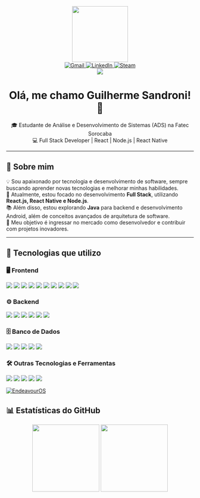 
<div align="center">
  <img height="150" src="https://media.giphy.com/media/M9gbBd9nbDrOTu1Mqx/giphy.gif" />
</div>

<div align="center">
  <a href="mailto:gui.sandroni@gmail.com">
    <img src="https://img.shields.io/badge/Gmail-D14836?style=for-the-badge&logo=gmail&logoColor=white" alt="Gmail">
  </a>
  <a href="https://www.linkedin.com/in/guisandroni/">
    <img src="https://img.shields.io/badge/LinkedIn-0077B5?style=for-the-badge&logo=linkedin&logoColor=white" alt="LinkedIn">
  </a>
  <a href="https://steamcommunity.com/id/BugioPlayer/">
    <img src="https://img.shields.io/badge/Steam-000000?style=for-the-badge&logo=steam&logoColor=white" alt="Steam">
  </a>
</div>
<div align="center">
  <img src="https://visitor-badge.laobi.icu/badge?page_id=guisandroni" />
</div>
<h1 align="center"> Olá, me chamo Guilherme Sandroni! 👋</h1>

<p align="center">
  🎓 Estudante de Análise e Desenvolvimento de Sistemas (ADS) na Fatec Sorocaba <br>
  💻 Full Stack Developer | React | Node.js | React Native <br>
</p>

---

## 📝 Sobre mim  
💡 Sou apaixonado por tecnologia e desenvolvimento de software, sempre buscando aprender novas tecnologias e melhorar minhas habilidades.  
🚀 Atualmente, estou focado no desenvolvimento **Full Stack**, utilizando **React.js, React Native e Node.js**.  
📚 Além disso, estou explorando **Java** para backend e desenvolvimento Android, além de conceitos avançados de arquitetura de software.  
💼 Meu objetivo é ingressar no mercado como desenvolvedor e contribuir com projetos inovadores.  

---

## 🚀 Tecnologias que utilizo  

### 🖥️ Frontend  
<div>
  <img src="https://img.shields.io/badge/JavaScript-F7DF1E?style=for-the-badge&logo=javascript&logoColor=black">
  <img src="https://img.shields.io/badge/TypeScript-007ACC?style=for-the-badge&logo=typescript&logoColor=white">
  <img src="https://img.shields.io/badge/React-20232A?style=for-the-badge&logo=react&logoColor=61DAFB">
  <img src="https://img.shields.io/badge/React_Native-20232A?style=for-the-badge&logo=react&logoColor=61DAFB">
  <img src="https://img.shields.io/badge/Next.js-000000?style=for-the-badge&logo=nextdotjs&logoColor=white">
  <img src="https://img.shields.io/badge/Tailwind_CSS-38B2AC?style=for-the-badge&logo=tailwind-css&logoColor=white">
  <img src="https://img.shields.io/badge/Styled--Components-DB7093?style=for-the-badge&logo=styled-components&logoColor=white">
  <img src="https://img.shields.io/badge/HTML5-E34F26?style=for-the-badge&logo=html5&logoColor=white">
  <img src="https://img.shields.io/badge/CSS3-1572B6?style=for-the-badge&logo=css3&logoColor=white">
  <img src="https://img.shields.io/badge/Bootstrap-563D7C?style=for-the-badge&logo=bootstrap&logoColor=white">
</div>

### ⚙️ Backend  
<div>
  <img src="https://img.shields.io/badge/Node.js-43853D?style=for-the-badge&logo=node.js&logoColor=white">
  <img src="https://img.shields.io/badge/Express.js-000000?style=for-the-badge&logo=express&logoColor=white">
  <img src="https://img.shields.io/badge/Fastify-000000?style=for-the-badge&logo=fastify&logoColor=white">
  <img src="https://img.shields.io/badge/NestJS-E0234E?style=for-the-badge&logo=nestjs&logoColor=white">
  <img src="https://img.shields.io/badge/Java-ED8B00?style=for-the-badge&logo=openjdk&logoColor=white">
  <img src="https://img.shields.io/badge/C-00599C?style=for-the-badge&logo=c&logoColor=white">
</div>

### 🗄️ Banco de Dados  
<div>
  <img src="https://img.shields.io/badge/MySQL-005C84?style=for-the-badge&logo=mysql&logoColor=white">
  <img src="https://img.shields.io/badge/SQLite-07405E?style=for-the-badge&logo=sqlite&logoColor=white">
  <img src="https://img.shields.io/badge/PostgreSQL-336791?style=for-the-badge&logo=postgresql&logoColor=white">
  <img src="https://img.shields.io/badge/MongoDB-47A248?style=for-the-badge&logo=mongodb&logoColor=white">
  <img src="https://img.shields.io/badge/Oracle-F80000?style=for-the-badge&logo=Oracle&logoColor=white">
</div>

### 🛠️ Outras Tecnologias e Ferramentas  
<div>
  <img src="https://img.shields.io/badge/Docker-2496ED?style=for-the-badge&logo=docker&logoColor=white">
  <img src="https://img.shields.io/badge/Firebase-FFCA28?style=for-the-badge&logo=firebase&logoColor=black">
  <img src="https://img.shields.io/badge/Git-F05032?style=for-the-badge&logo=git&logoColor=white">
  <img src="https://img.shields.io/badge/Github-181717?style=for-the-badge&logo=github&logoColor=white">
  <img src="https://img.shields.io/badge/VS%20Code-007ACC?style=for-the-badge&logo=visual-studio-code&logoColor=white">
</div>

  [![EndeavourOS](https://raw.githubusercontent.com/endeavouros-team/Branding/refs/heads/main/icons/endeavouros.png)](https://endeavouros.com/)

</div>

## 📊 Estatísticas do GitHub  
<div align="center">
  <img src="https://github-readme-stats.vercel.app/api?username=guisandroni&show_icons=true&theme=dark&hide_border=false&border_radius=5&order=3" height="180px">
  <img src="https://streak-stats.demolab.com?user=guisandroni&theme=dark&hide_border=false&border_radius=5&order=3" height="180px">
</div>

